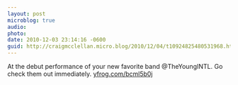 ```yaml
---
layout: post
microblog: true
audio: 
photo: 
date: 2010-12-03 23:14:16 -0600
guid: http://craigmcclellan.micro.blog/2010/12/04/t10924825480531968.html
---
```

At the debut performance of your new favorite band @TheYoungINTL. Go check them out immediately.  [yfrog.com/bcml5b0j](http://yfrog.com/bcml5b0j)
